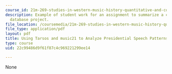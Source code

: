 ```yaml
---
course_id: 21m-269-studies-in-western-music-history-quantitative-and-computational-approaches-to-music-history-spring-2012
description: Example of student work for an assignment to summarize a current musicological
  database project.
file_location: /coursemedia/21m-269-studies-in-western-music-history-quantitative-and-computational-approaches-to-music-history-spring-2012/22c99486d9f61f87c4c969221299ee14_MIT21M_269S12_assn_final3.pdf
file_type: application/pdf
layout: pdf
title: Using Tarsos and music21 to Analyze Presidential Speech Patterns
type: course
uid: 22c99486d9f61f87c4c969221299ee14

---
```

None